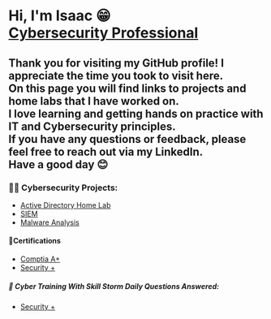 <h1>Hi, I'm Isaac 😁  <br/> <a href="https://www.linkedin.com/in/isaacperez533/">Cybersecurity Professional</a></h1>
<h2>
Thank you for visiting my GitHub profile! I appreciate the time you took to visit here. <br/>On this page you will find links to projects and home labs that I have worked on. <br/>I love learning and getting hands on practice with IT and Cybersecurity principles. <br/>If you have any questions or feedback, please feel free to reach out via my LinkedIn.<br/> Have a good day 😊
  

  
  
  
  <h3>👨‍💻 Cybersecurity Projects:</h3>


  - [Active Directory Home Lab](https://github.com)
  - [SIEM]()
  - [Malware Analysis]()


<h4> 📃Certifications</h4>

- [Comptia A+](https://www.credly.com/badges/58ec40aa-9f43-4003-b13b-29918104f710/public_url)
- [Security +](https://www.credly.com/badges/684cea92-a905-44aa-b69c-0dd3fffb5f2c/public_url)


<h5> 🤖 Cyber Training With Skill Storm Daily Questions Answered:</h5>


- [Security +](https://www.credly.com/badges/684cea92-a905-44aa-b69c-0dd3fffb5f2c/public_url)

